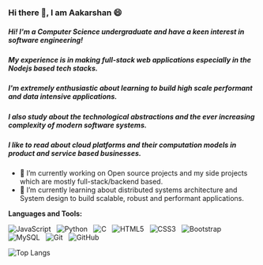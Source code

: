 ### Hi there 👋, I am Aakarshan 😄

##### Hi! I'm a Computer Science undergraduate and have a keen interest in software engineering! 
##### My experience is in making full-stack web applications especially in the Nodejs based tech stacks. 
##### I'm extremely enthusiastic about learning to build high scale performant and data intensive applications.
##### I also study about the technological abstractions and the ever increasing complexity of modern software systems. 
##### I like to read about cloud platforms and their computation models in product and service based businesses. 


- 🔭 I’m currently working on Open source projects and my side projects which are mostly full-stack/backend based.
- 🌱 I’m currently learning about distributed systems architecture and System design to build scalable, robust and performant applications.
 


**Languages and Tools:** 

![JavaScript](https://img.shields.io/badge/-JavaScript-black?logo=javascript&style=social)&nbsp;&nbsp;
![Python](https://img.shields.io/badge/-Python-black?logo=Python&style=social)&nbsp;&nbsp;
![C](https://img.shields.io/badge/-C-black?logo=c&style=social)&nbsp;&nbsp;
![HTML5](https://img.shields.io/badge/-HTML5-black?logo=html5&style=social)&nbsp;&nbsp;
![CSS3](https://img.shields.io/badge/-CSS3-black?logo=css3&style=social)&nbsp;&nbsp;
![Bootstrap](https://img.shields.io/badge/-Bootstrap-black?logo=bootstrap&style=social)&nbsp;&nbsp;
![MySQL](https://img.shields.io/badge/-MySQL-black?logo=mysql&style=social)&nbsp;&nbsp;
![Git](https://img.shields.io/badge/-Git-black?logo=git&style=social)&nbsp;&nbsp;
![GitHub](https://img.shields.io/badge/-GitHub-black?logo=github&style=social)&nbsp;&nbsp;

![Top Langs](https://github-readme-stats.vercel.app/api/top-langs/?username=Aakarshan-369&hide=TeX&layout=compact)

